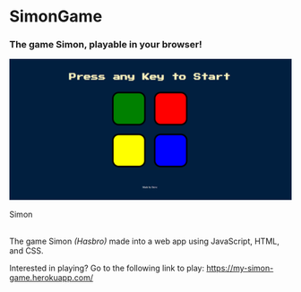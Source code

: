 # SimonGame
### The game **Simon**, playable in your browser! 

![Simon](https://github.com/StevenSigil/Simon/blob/main/demo-img/Simon%20-%20GitHub%20Social.png)
<figcaption>Simon</figcaption>
<br>

The game Simon *(Hasbro)* made into a web app using JavaScript, HTML, and CSS.

Interested in playing? Go to the following link to play: https://my-simon-game.herokuapp.com/
